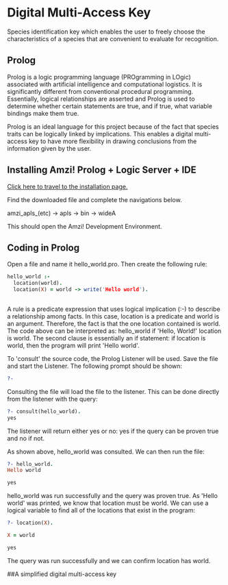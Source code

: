 # Digital Multi-Access Key

Species identification key which enables the user to freely choose the characteristics of a species that are convenient to evaluate for recognition.

## Prolog

Prolog is a logic programming language (PROgramming in LOgic) associated with artificial intelligence and computational logistics. It is significantly different from conventional procedural programming. Essentially, logical relationships are asserted and Prolog is used to determine whether certain statements are true, and if true, what variable bindings make them true.

Prolog is an ideal language for this project because of the fact that species traits can be logically linked by implications. This enables a digital multi-access key to have more flexibility in drawing conclusions from the information given by the user.

## Installing Amzi! Prolog + Logic Server + IDE

[Click here to travel to the installation page.](https://amzi.com/AmziOpenSource/downloads.php)

Find the downloaded file and complete the navigations below.

amzi_apls_(etc) -> apls -> bin -> wideA

This should open the Amzi! Development Environment.

## Coding in Prolog

Open a file and name it hello_world.pro. Then create the following rule:

```prolog
hello_world :-
  location(world).
  location(X) = world -> write('Hello world').
  
```
A rule is a predicate expression that uses logical implication (:-) to describe a relationship among facts. In this case, location is a predicate and world is an argument. Therefore, the fact is that the one location contained is world. The code above can be interpreted as: hello_world if 'Hello, World!' location is world. The second clause is essentially an if statement: if location is world, then the program will print 'Hello world'.

To 'consult' the source code, the Prolog Listener will be used. Save the file and start the Listener. The following prompt should be shown:

```prolog
?-
```

Consulting the file will load the file to the listener. This can be done directly from the listener with the query:

```prolog
?- consult(hello_world).
yes
```

The listener will return either yes or no: yes if the query can be proven true and no if not.

As shown above, hello_world was consulted. We can then run the file:

```prolog
?- hello_world.
Hello world

yes
```

hello_world was run successfully and the query was proven true. As 'Hello world' was printed, we know that location must be world. We can use a logical variable to find all of the locations that exist in the program:

```prolog
?- location(X).

X = world

yes
```

The query was run successfully and we can confirm location has world.

##A simplified digital multi-access key
